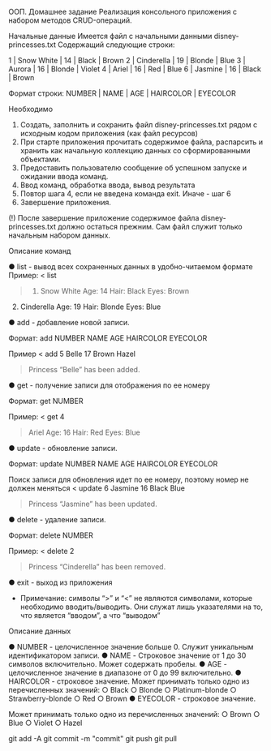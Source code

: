 ООП.
Домашнее задание
Реализация консольного приложения с набором методов CRUD-операций.

Начальные данные
Имеется файл с начальными данными
disney-princesses.txt
Содержащий следующие строки:

1 | Snow White | 14 | Black | Brown
2 | Cinderella | 19 | Blonde | Blue
3 | Aurora | 16 | Blonde | Violet
4 | Ariel | 16 | Red | Blue
6 | Jasmine | 16 | Black | Brown

Формат строки:
NUMBER | NAME | AGE | HAIRCOLOR | EYECOLOR

Необходимо
1.	Создать, заполнить и сохранить файл disney-princesses.txt рядом с исходным кодом приложения (как файл ресурсов)
2.	При старте приложения прочитать содержимое файла, распарсить и хранить как начальную коллекцию данных со сформированными объектами.
3.	Предоставить пользователю сообщение об успешном запуске и ожидании ввода команд.
4.	Ввод команд, обработка ввода, вывод результата
5.	Повтор шага 4, если не  введена команда exit. Иначе - шаг 6
6.	Завершение приложения.

(!) После завершение приложение содержимое файла disney-princesses.txt должно остаться прежним. Сам файл служит только начальным набором данных.

Описание команд

●	list - вывод всех сохраненных данных в удобно-читаемом формате
Пример:
<	list
>	1. Snow White
   Age: 14
   Hair: Black
   Eyes: Brown

2. Cinderella
   Age: 19
   Hair: Blonde
   Eyes: Blue

●	add - добавление новой записи.

Формат: add NUMBER NAME AGE HAIRCOLOR EYECOLOR

Пример
<	add 5 Belle 17 Brown Hazel
>	Princess “Belle” has been added.

●	get - получение записи для отображения по ее номеру

Формат: get NUMBER

Пример:
<	get 4
>	Ariel
Age: 16
Hair: Red
Eyes: Blue
>
●	update - обновление записи.

Формат: update NUMBER NAME AGE HAIRCOLOR EYECOLOR

Поиск записи для обновления идет по ее номеру, поэтому номер не должен меняться
<	update 6 Jasmine 16 Black Blue
>	Princess “Jasmine” has been updated.
>
●	delete - удаление записи.

Формат: delete NUMBER

Пример:
<	delete 2
>	Princess “Cinderella” has been removed.

●	exit - выход из приложения

* Примечание:
символы “>” и “<” не являются символами, которые необходимо вводить/выводить.
Они служат лишь указателями на то, что является “вводом”, а что “выводом”

Описание данных

●	NUMBER - целочисленное значение больше 0. Служит уникальным идентификатором записи.
●	NAME - Строковое значение от 1 до 30 символов включительно. Может содержать пробелы.
●	AGE - целочисленное значение в диапазоне от 0 до 99 включительно.
●	HAIRCOLOR - строковое значение.
Может принимать только одно из перечисленных значений:
○	Black
○	Blonde
○	Platinum-blonde
○	Strawberry-blonde
○	Red
○	Brown
●	EYECOLOR - строковое значение.

Может принимать только одно из перечисленных значений:
○	Brown
○	Blue
○	Violet
○	Hazel





git add -A
git commit -m "commit"
git push
git pull 
